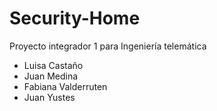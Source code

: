 # Security-Home
Proyecto integrador 1 para Ingeniería telemática
* Luisa Castaño
* Juan Medina
* Fabiana Valderruten
* Juan Yustes

